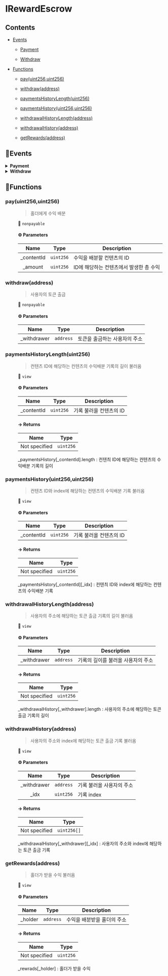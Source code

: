 # <span id="IRewardEscrow"></span> IRewardEscrow
> 





## Contents


- [Events](#IRewardEscrow--Events)


  - [Payment](#IRewardEscrow--event--Payment)


  - [Withdraw](#IRewardEscrow--event--Withdraw)



- [Functions](#IRewardEscrow--Functions)


  - [pay(uint256,uint256)](#IRewardEscrow--function--pay(uint256,uint256))


  - [withdraw(address)](#IRewardEscrow--function--withdraw(address))


  - [paymentsHistoryLength(uint256)](#IRewardEscrow--function--paymentsHistoryLength(uint256))


  - [paymentsHistory(uint256,uint256)](#IRewardEscrow--function--paymentsHistory(uint256,uint256))


  - [withdrawalHistoryLength(address)](#IRewardEscrow--function--withdrawalHistoryLength(address))


  - [withdrawalHistory(address)](#IRewardEscrow--function--withdrawalHistory(address))


  - [getRewards(address)](#IRewardEscrow--function--getRewards(address))



## 🦄Events <a name="IRewardEscrow--Events"></a>


<details><summary><strong>Payment <a name="IRewardEscrow--event--Payment"></a></strong></summary>
<p>

| Name | Indexed | Type |
|:-:|:-:|:-:|
| contentId | `true` | `uint256` |
| amount | `false` | `uint256` |

</p>

</details>


<details><summary><strong>Withdraw <a name="IRewardEscrow--event--Withdraw"></a></strong></summary>
<p>

| Name | Indexed | Type |
|:-:|:-:|:-:|
| withdrawer | `false` | `address` |

</p>

</details>



## 🚀Functions <a name="IRewardEscrow--Functions"></a>
<dl>
<dt> <h3> pay(uint256,uint256) <a name="IRewardEscrow--function--pay(uint256,uint256)"></a> </h3> </dt>
<dd>

>홀더에게 수익 배분

 👀 `nonpayable`

#### ⚙️ Parameters

| Name | Type | Description |
|:-:|:-:| - |
| _contentId | `uint256` | 수익을 배분할 컨텐츠의 ID |
| _amount | `uint256` | ID에 해당하는 컨텐츠에서 발생한 총 수익 |



</dd>
<dt> <h3> withdraw(address) <a name="IRewardEscrow--function--withdraw(address)"></a> </h3> </dt>
<dd>

>사용자의 토큰 출금

 👀 `nonpayable`

#### ⚙️ Parameters

| Name | Type | Description |
|:-:|:-:| - |
| _withdrawer | `address` | 토큰을 출금하는 사용자의 주소 |



</dd>
<dt> <h3> paymentsHistoryLength(uint256) <a name="IRewardEscrow--function--paymentsHistoryLength(uint256)"></a> </h3> </dt>
<dd>

>컨텐츠 ID에 해당하는 컨텐츠의 수익배분 기록의 길이 불러옴

 👀 `view`

#### ⚙️ Parameters

| Name | Type | Description |
|:-:|:-:| - |
| _contentId | `uint256` | 기록 불러올 컨텐츠의 ID |


#### → Returns
| Name | Type |
|:-:|:-:|
|  Not specified  | `uint256` |

_paymentsHistory[_contentId].length : 컨텐츼 ID에 해당하는 컨텐츠의 수익배분 기록의 길이

</dd>
<dt> <h3> paymentsHistory(uint256,uint256) <a name="IRewardEscrow--function--paymentsHistory(uint256,uint256)"></a> </h3> </dt>
<dd>

>컨텐츠 ID와 index에 해당하는 컨텐츠의 수익배분 기록 불러옴

 👀 `view`

#### ⚙️ Parameters

| Name | Type | Description |
|:-:|:-:| - |
| _contentId | `uint256` | 기록 불러올 컨텐츠의 ID |


#### → Returns
| Name | Type |
|:-:|:-:|
|  Not specified  | `uint256` |

_paymentsHistory[_contentId][_idx] : 컨텐츼 ID와 index에 해당하는 컨텐츠의 수익배분 기록

</dd>
<dt> <h3> withdrawalHistoryLength(address) <a name="IRewardEscrow--function--withdrawalHistoryLength(address)"></a> </h3> </dt>
<dd>

>사용자의 주소에 해당하는 토큰 출금 기록의 길이 불러옴

 👀 `view`

#### ⚙️ Parameters

| Name | Type | Description |
|:-:|:-:| - |
| _withdrawer | `address` | 기록의 길이를 불러올 사용자의 주소 |


#### → Returns
| Name | Type |
|:-:|:-:|
|  Not specified  | `uint256` |

_withdrawalHistory[_withdrawer].length : 사용자의 주소에 해당하는 토큰 출금 기록의 길이

</dd>
<dt> <h3> withdrawalHistory(address) <a name="IRewardEscrow--function--withdrawalHistory(address)"></a> </h3> </dt>
<dd>

>사용자의 주소와 index에 해당하는 토큰 출금 기록 불러옴

 👀 `view`

#### ⚙️ Parameters

| Name | Type | Description |
|:-:|:-:| - |
| _withdrawer | `address` | 기록 불러올 사용자의 주소 |
| _idx | `uint256` | 기록 index |


#### → Returns
| Name | Type |
|:-:|:-:|
|  Not specified  | `uint256[]` |

_withdrawalHistory[_withdrawer][_idx] : 사용자의 주소와 index에 해당하는 토큰 출금 기록

</dd>
<dt> <h3> getRewards(address) <a name="IRewardEscrow--function--getRewards(address)"></a> </h3> </dt>
<dd>

>홀더가 받을 수익 불러옴

 👀 `view`

#### ⚙️ Parameters

| Name | Type | Description |
|:-:|:-:| - |
| _holder | `address` | 수익을 배분받을 홀더의 주소 |


#### → Returns
| Name | Type |
|:-:|:-:|
|  Not specified  | `uint256` |

_rewrads[_holder] : 홀더가 받을 수익

</dd>
</dl>
